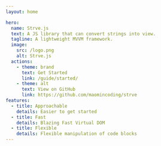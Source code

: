 ```yaml
---
layout: home

hero:
  name: Strve.js
  text: A JS library that can convert strings into view.
  tagline: A lightweight MVVM framework.
  image:
    src: /logo.png
    alt: Strve.js
  actions:
    - theme: brand
      text: Get Started
      link: /guide/started/
    - theme: alt
      text: View on GitHub
      link: https://github.com/maomincoding/strve
features:
  - title: Approachable
    details: Easier to get started
  - title: Fast
    details: Blazing Fast Virtual DOM
  - title: Flexible
    details: Flexible manipulation of code blocks
---
```

